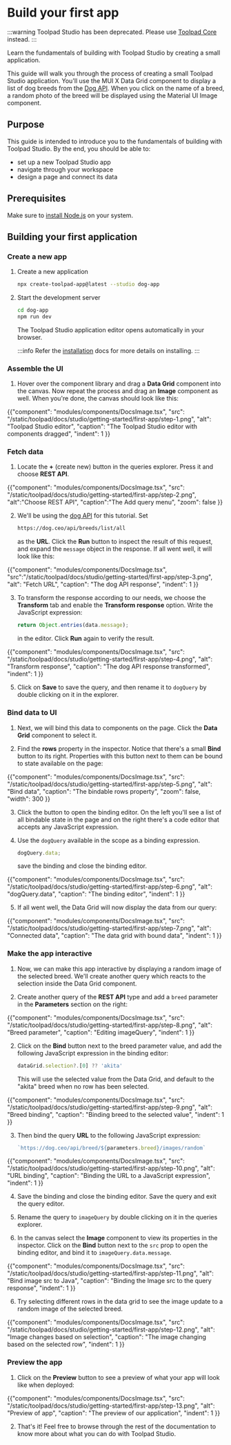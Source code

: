 # Build your first app

:::warning
Toolpad Studio has been deprecated. Please use [Toolpad Core](/toolpad/) instead.
:::

<p class="description">Learn the fundamentals of building with Toolpad Studio by creating a small application.</p>

This guide will walk you through the process of creating a small Toolpad Studio application.
You'll use the MUI X Data Grid component to display a list of dog breeds from the [Dog API](https://dog.ceo/dog-api/).
When you click on the name of a breed, a random photo of the breed will be displayed using the Material UI Image component.

## Purpose

This guide is intended to introduce you to the fundamentals of building with Toolpad Studio.
By the end, you should be able to:

- set up a new Toolpad Studio app
- navigate through your workspace
- design a page and connect its data

## Prerequisites

Make sure to [install Node.js](https://nodejs.org/en) on your system.

## Building your first application

### Create a new app

1. Create a new application

   ```bash
   npx create-toolpad-app@latest --studio dog-app
   ```

1. Start the development server

   ```bash
   cd dog-app
   npm run dev
   ```

   The Toolpad Studio application editor opens automatically in your browser.

   :::info
   Refer the [installation](/toolpad/studio/getting-started/installation/) docs for more details on installing.
   :::

### Assemble the UI

1. Hover over the component library and drag a **Data Grid** component into the canvas. Now repeat the process and drag an **Image** component as well. When you're done, the canvas should look like this:

{{"component": "modules/components/DocsImage.tsx", "src": "/static/toolpad/docs/studio/getting-started/first-app/step-1.png", "alt": "Toolpad Studio editor", "caption": "The Toolpad Studio editor with components dragged", "indent": 1  }}

### Fetch data

1. Locate the **+** (create new) button in the queries explorer. Press it and choose **REST API**.

{{"component": "modules/components/DocsImage.tsx", "src": "/static/toolpad/docs/studio/getting-started/first-app/step-2.png", "alt":"Choose REST API", "caption":"The Add query menu", "zoom": false  }}

2. We'll be using the [dog API](https://dog.ceo/dog-api/) for this tutorial. Set

   ```html
   https://dog.ceo/api/breeds/list/all
   ```

   as the **URL**. Click the **Run** button to inspect the result of this request, and expand the `message` object in the response. If all went well, it will look like this:

{{"component": "modules/components/DocsImage.tsx", "src":"/static/toolpad/docs/studio/getting-started/first-app/step-3.png", "alt": "Fetch URL", "caption": "The dog API response", "indent": 1  }}

3. To transform the response
   according to our needs, we choose the **Transform** tab and enable the **Transform
   response** option. Write the JavaScript expression:

   ```js
   return Object.entries(data.message);
   ```

   in the editor. Click **Run** again to verify the result.

{{"component": "modules/components/DocsImage.tsx", "src": "/static/toolpad/docs/studio/getting-started/first-app/step-4.png", "alt": "Transform response", "caption": "The dog API response transformed", "indent": 1  }}

5. Click on **Save** to save the query, and then rename it to `dogQuery` by double clicking on it in the explorer.

### Bind data to UI

1. Next, we will bind this data to components on the page. Click the **Data Grid** component to select it.

1. Find the **rows** property in the inspector. Notice that there's a small **Bind** button to its right. Properties with this button next to them can be bound to state available on the page:

{{"component": "modules/components/DocsImage.tsx", "src": "/static/toolpad/docs/studio/getting-started/first-app/step-5.png", "alt": "Bind data", "caption": "The bindable rows property", "zoom": false, "width": 300 }}

3. Click the button to open the binding editor. On the left you'll see a list of all bindable state in the page and on the right there's a code editor that accepts any JavaScript expression.

1. Use the `dogQuery` available in the scope as a binding expression.

   ```js
   dogQuery.data;
   ```

   save the binding and close the binding editor.

{{"component": "modules/components/DocsImage.tsx", "src": "/static/toolpad/docs/studio/getting-started/first-app/step-6.png", "alt": "dogQuery.data", "caption": "The binding editor", "indent": 1  }}

5. If all went well, the Data Grid will now display the data from our query:

{{"component": "modules/components/DocsImage.tsx", "src": "/static/toolpad/docs/studio/getting-started/first-app/step-7.png", "alt": "Connected data", "caption": "The data grid with bound data", "indent": 1  }}

### Make the app interactive

1. Now, we can make this app interactive by displaying a random image of the selected breed. We'll create another query which reacts to the selection inside the Data Grid component.

2. Create another query of the **REST API** type and add a `breed` parameter in the **Parameters** section on the right:

{{"component": "modules/components/DocsImage.tsx", "src": "/static/toolpad/docs/studio/getting-started/first-app/step-8.png", "alt": "Breed parameter", "caption": "Editing imageQuery", "indent": 1  }}

2. Click on the **Bind** button next to the breed parameter value, and add the following JavaScript expression in the binding editor:

   <!-- prettier-ignore -->
   ```jsx
   dataGrid.selection?.[0] ?? 'akita'
   ```

   This will use the selected value from the Data Grid, and default to the "akita" breed when no row has been selected.

{{"component": "modules/components/DocsImage.tsx", "src": "/static/toolpad/docs/studio/getting-started/first-app/step-9.png", "alt": "Breed binding", "caption": "Binding breed to the selected value", "indent": 1  }}

3. Then bind the query **URL** to the following JavaScript expression:

   <!-- prettier-ignore -->
   ```js
   `https://dog.ceo/api/breed/${parameters.breed}/images/random`
   ```

{{"component": "modules/components/DocsImage.tsx", "src": "/static/toolpad/docs/studio/getting-started/first-app/step-10.png", "alt": "URL binding", "caption": "Binding the URL to a JavaScript expression", "indent": 1 }}

4. Save the binding and close the binding editor. Save the query and exit the query editor.

5. Rename the query to `imageQuery` by double clicking on it in the queries explorer.

6. In the canvas select the **Image** component to view its properties in the inspector. Click on the **Bind** button next to the `src` prop to open the binding editor, and bind it to `imageQuery.data.message`.

{{"component": "modules/components/DocsImage.tsx", "src": "/static/toolpad/docs/studio/getting-started/first-app/step-11.png", "alt": "Bind image src to Java", "caption": "Binding the Image src to the query response", "indent": 1  }}

6. Try selecting different rows in the data grid to see the image update to a random image of the selected breed.

{{"component": "modules/components/DocsImage.tsx", "src": "/static/toolpad/docs/studio/getting-started/first-app/step-12.png", "alt": "Image changes based on selection", "caption": "The image changing based on the selected row", "indent": 1  }}

### Preview the app

1. Click on the **Preview** button to see a preview of what your app will look like when deployed:

{{"component": "modules/components/DocsImage.tsx", "src": "/static/toolpad/docs/studio/getting-started/first-app/step-13.png", "alt": "Preview of app", "caption": "The preview of our application", "indent": 1  }}

2. That's it! Feel free to browse through the rest of the documentation to know more about what you can do with Toolpad Studio.
